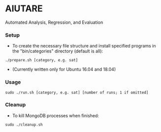 # AIUTARE
Automated Analysis, Regression, and Evaluation

### Setup
- To create the necessary file structure and install 
specified programs in the "bin/categories" directory (default is all):
```
./prepare.sh [category, e.g. sat]
```
- (Currently written only for Ubuntu 16.04 and 18.04)

### Usage
```
sudo ./run.sh [category, e.g. sat] [number of runs; 1 if omitted]
```

### Cleanup
- To kill MongoDB processes when finished:
```
sudo ./cleanup.sh
```
